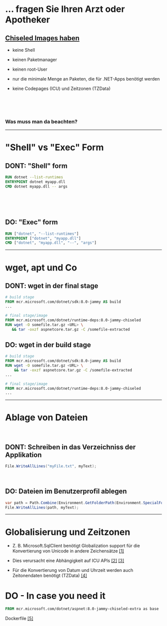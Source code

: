 # ... fragen Sie Ihren Arzt oder Apotheker

## [Chiseled Images haben](https://github.com/dotnet/dotnet-docker/blob/main/documentation/ubuntu-chiseled.md)

- keine Shell

- keinen Paketmanager

- keinen root-User

- nur die minimale Menge an Paketen, die für .NET-Apps benötigt werden

- keine Codepages (ICU) und Zeitzonen (TZData)

<br/>
<br/>
<br/>

### Was muss man da beachten?

---

# "Shell" vs "Exec" Form


## DONT: "Shell" form

```dockerfile
RUN dotnet --list-runtimes
ENTRYPOINT dotnet myapp.dll
CMD dotnet myapp.dll -- args
```

<br/>
<br/>
<br/>

<v-click>

## DO: "Exec" form
    
```dockerfile
RUN ["dotnet", "--list-runtimes"]
ENTRYPOINT ["dotnet", "myapp.dll"]
CMD ["dotnet", "myapp.dll", "--", "args"]
```

</v-click>

---

# wget, apt und Co
## DONT: wget in der final stage
```dockerfile {5-8}
# build stage
FROM mcr.microsoft.com/dotnet/sdk:8.0-jammy AS build
...

# final stage/image
FROM mcr.microsoft.com/dotnet/runtime-deps:8.0-jammy-chiseled
RUN wget -O somefile.tar.gz <URL> \
   && tar -oxzf aspnetcore.tar.gz -C /somefile-extracted
```

<v-click>

## DO: wget in der build stage 

```dockerfile {1-4}
# build stage
FROM mcr.microsoft.com/dotnet/sdk:8.0-jammy AS build
RUN wget -O somefile.tar.gz <URL> \
    && tar -oxzf aspnetcore.tar.gz -C /somefile-extracted
...

# final stage/image
FROM mcr.microsoft.com/dotnet/runtime-deps:8.0-jammy-chiseled
...
```

</v-click>

---

# Ablage von Dateien

<br/>

## DONT: Schreiben in das Verzeichniss der Applikation

```csharp
File.WriteAllLines("myFile.txt", myText);
```

<br/>

<v-click>

## DO: Dateien im Benutzerprofil ablegen
```csharp
var path = Path.Combine(Environment.GetFolderPath(Environment.SpecialFolder.UserProfile), "myFile.txt");
File.WriteAllLines(path, myText);
```

</v-click>

---


# Globalisierung und Zeitzonen

- Z. B. Microsoft.SqlClient benötigt Globalization support für die Konvertierung von Unicode in andere Zeichensätze [[1]](https://github.com/dotnet/dotnet-docker/issues/5014)

- Dies verursacht eine Abhängigkeit auf ICU APIs [[2]](https://learn.microsoft.com/en-us/windows/win32/intl/international-components-for-unicode--icu-) [[3]](https://icu.unicode.org/)

- Für die Konvertierung von Datum und Uhrzeit werden auch Zeitonendaten benötigt (TZData) [[4]](https://www.iana.org/time-zones)

<v-click>

# DO - In case you need it

```dockerfile
FROM mcr.microsoft.com/dotnet/aspnet:8.0-jammy-chiseled-extra as base
```

Dockerfile [[5]](https://github.com/dotnet/dotnet-docker/blob/da5a045dc5dc64d18c8177fadb493da1c86982dc/src/runtime-deps/8.0/jammy-chiseled-extra/amd64/Dockerfile#L27-L39)

</v-click>